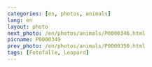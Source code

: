 ```yaml
---
categories: [en, photos, animals]
lang: en
layout: photo
next_photo: /en/photos/animals/P0000346.html
picname: P0000349
prev_photo: /en/photos/animals/P0000350.html
tags: [Fotofalle, Leopard]
---
```


